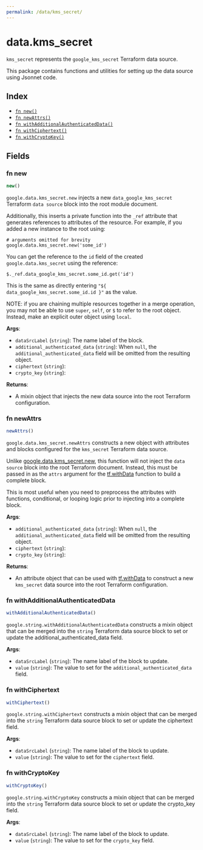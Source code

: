 ```yaml
---
permalink: /data/kms_secret/
---
```


# data.kms_secret

`kms_secret` represents the `google_kms_secret` Terraform data source.



This package contains functions and utilities for setting up the data source using Jsonnet code.


## Index

* [`fn new()`](#fn-new)
* [`fn newAttrs()`](#fn-newattrs)
* [`fn withAdditionalAuthenticatedData()`](#fn-withadditionalauthenticateddata)
* [`fn withCiphertext()`](#fn-withciphertext)
* [`fn withCryptoKey()`](#fn-withcryptokey)

## Fields

### fn new

```ts
new()
```


`google.data.kms_secret.new` injects a new `data_google_kms_secret` Terraform `data source`
block into the root module document.

Additionally, this inserts a private function into the `_ref` attribute that generates references to attributes of the
resource. For example, if you added a new instance to the root using:

    # arguments omitted for brevity
    google.data.kms_secret.new('some_id')

You can get the reference to the `id` field of the created `google.data.kms_secret` using the reference:

    $._ref.data_google_kms_secret.some_id.get('id')

This is the same as directly entering `"${ data_google_kms_secret.some_id.id }"` as the value.

NOTE: if you are chaining multiple resources together in a merge operation, you may not be able to use `super`, `self`,
or `$` to refer to the root object. Instead, make an explicit outer object using `local`.

**Args**:
  - `dataSrcLabel` (`string`): The name label of the block.
  - `additional_authenticated_data` (`string`):  When `null`, the `additional_authenticated_data` field will be omitted from the resulting object.
  - `ciphertext` (`string`): 
  - `crypto_key` (`string`): 

**Returns**:
- A mixin object that injects the new data source into the root Terraform configuration.


### fn newAttrs

```ts
newAttrs()
```


`google.data.kms_secret.newAttrs` constructs a new object with attributes and blocks configured for the `kms_secret`
Terraform data source.

Unlike [google.data.kms_secret.new](#fn-new), this function will not inject the `data source`
block into the root Terraform document. Instead, this must be passed in as the `attrs` argument for the
[tf.withData](https://github.com/tf-libsonnet/core/tree/main/docs#fn-withdata) function to build a complete block.

This is most useful when you need to preprocess the attributes with functions, conditional, or looping logic prior to
injecting into a complete block.

**Args**:
  - `additional_authenticated_data` (`string`):  When `null`, the `additional_authenticated_data` field will be omitted from the resulting object.
  - `ciphertext` (`string`): 
  - `crypto_key` (`string`): 

**Returns**:
  - An attribute object that can be used with [tf.withData](https://github.com/tf-libsonnet/core/tree/main/docs#fn-withdata) to construct a new `kms_secret` data source into the root Terraform configuration.


### fn withAdditionalAuthenticatedData

```ts
withAdditionalAuthenticatedData()
```

`google.string.withAdditionalAuthenticatedData` constructs a mixin object that can be merged into the `string`
Terraform data source block to set or update the additional_authenticated_data field.



**Args**:
  - `dataSrcLabel` (`string`): The name label of the block to update.
  - `value` (`string`): The value to set for the `additional_authenticated_data` field.


### fn withCiphertext

```ts
withCiphertext()
```

`google.string.withCiphertext` constructs a mixin object that can be merged into the `string`
Terraform data source block to set or update the ciphertext field.



**Args**:
  - `dataSrcLabel` (`string`): The name label of the block to update.
  - `value` (`string`): The value to set for the `ciphertext` field.


### fn withCryptoKey

```ts
withCryptoKey()
```

`google.string.withCryptoKey` constructs a mixin object that can be merged into the `string`
Terraform data source block to set or update the crypto_key field.



**Args**:
  - `dataSrcLabel` (`string`): The name label of the block to update.
  - `value` (`string`): The value to set for the `crypto_key` field.
